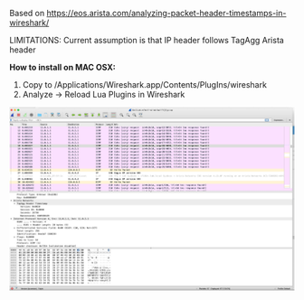 Based on https://eos.arista.com/analyzing-packet-header-timestamps-in-wireshark/

LIMITATIONS: Current assumption is that IP header follows TagAgg Arista header

**How to install on MAC OSX:**
1) Copy to /Applications/Wireshark.app/Contents/PlugIns/wireshark
2) Analyze -> Reload Lua Plugins in Wireshark

![](images/wireshark-decoded.jpg)